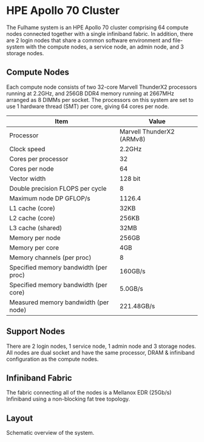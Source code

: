 # HPE Apollo 70 Cluster

The Fulhame system is an HPE Apollo 70 cluster comprising 64 compute nodes connected together with a single infiniband fabric.
In addition, there are 2 login nodes that share a common software environment and file-system with the compute nodes, a service node, an admin node, and 3 storage nodes.


## Compute Nodes

Each compute node consists of two 32-core Marvell ThunderX2 processors running at 2.2GHz, and 256GB DDR4 memory running at 2667MHz arranged as 8 DIMMs per socket. The processors on this system are set to use 1 hardware thread (SMT) per core, giving 64 cores per node.


Item                | Value
--------------------------------------|---------------
Processor           | Marvell ThunderX2 (ARMv8)
Clock speed         | 2.2GHz   
Cores per processor | 32
Cores per node      | 64
Vector width        | 128 bit
Double precision FLOPS per cycle | 8
Maximum node DP GFLOP/s | 1126.4
L1 cache (core)     | 32KB
L2 cache (core)     | 256KB
L3 cache (shared)   | 32MB
Memory per node     | 256GB
Memory per core     | 4GB
Memory channels (per proc) | 8
Specified memory bandwidth (per proc) | 160GB/s
Specified memory bandwidth (per core) | 5.0GB/s
Measured memory bandwidth  (per node) | 221.48GB/s


## Support Nodes

There are 2 login nodes, 1 service node, 1 admin node and 3 storage nodes. All nodes are dual socket and have the same processor, DRAM & infiniband configuration as the compute nodes.

## Infiniband Fabric
The fabric connecting all of the nodes is a Mellanox EDR (25Gb/s) Infiniband using a non-blocking fat tree topology.

## Layout

Schematic overview of the system.

